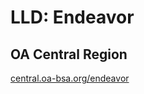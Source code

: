 # LLD: Endeavor
## OA Central Region

[central.oa-bsa.org/endeavor](https://central.oa-bsa.org/endeavor/)
